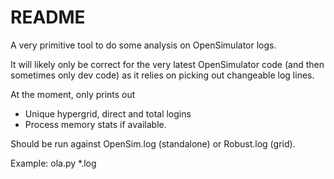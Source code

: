 # README #

A very primitive tool to do some analysis on OpenSimulator logs.

It will likely only be correct for the very latest OpenSimulator code (and then sometimes only dev code) as
it relies on picking out changeable log lines.

At the moment, only prints out 
  * Unique hypergrid, direct and total logins
  * Process memory stats if available.

Should be run against OpenSim.log (standalone) or Robust.log (grid).

Example: ola.py *.log
